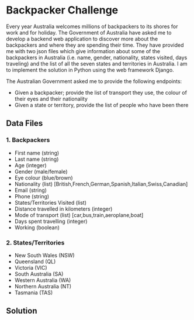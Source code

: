 # Backpacker Challenge

Every year Australia welcomes millions of backpackers to its shores for work and
for holiday. The Government of Australia have asked me to develop a backend web
application to discover more about the backpackers and where they are spending
their time. They have provided me with two json files which give information
about some of the backpackers in Australia (i.e. name, gender, nationality,
states visited, days traveling) and the list of all the seven states and
territories in Australia. I am to implement the solution in Python using the
web framework Django.

The Australian Government asked me to provide the following endpoints:
* Given a backpacker; provide the list of transport they use, the colour of their
eyes and their nationality
* Given a state or territory, provide the list of people who have been there

## Data Files

### 1. Backpackers

- First name (string)
- Last name (string)
- Age (integer)
- Gender (male/female)
- Eye colour (blue/brown)
- Nationality (list) [British,French,German,Spanish,Italian,Swiss,Canadian]
- Email (string)
- Phone (string)
- States/Territories Visited (list)
- Distance travelled in kilometers (integer)
- Mode of transport (list) [car,bus,train,aeroplane,boat]
- Days spent travelling (integer)
- Working (boolean)

### 2. States/Territories

- New South Wales (NSW)
- Queensland (QL)
- Victoria (VIC)
- South Australia (SA)
- Western Australia (WA)
- Northern Australia (NT)
- Tasmania (TAS)

## Solution
